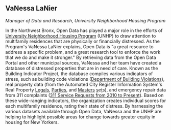 ## VaNessa LaNier

*Manager of Data and Research,
University Neighborhood Housing Program*

In the Northwest Bronx, Open Data has played a major role in the efforts of [University Neighborhood Housing Program](https://unhp.org/) (UNHP) to draw attention to multifamily residences that are physically or financially distressed. As the Program's VaNessa LaNier explains, Open Data is "a great resource to address a specific problem, and a great research tool to enforce the work that we do and make it stronger." By retrieving data from the Open Data Portal and other municipal sources, VaNessa and her team have created a database of distressed properties that are in need of care. Known as the Building Indicator Project, the database compiles various indicators of stress, such as building code violations ([Department of Building Violations](https://data.cityofnewyork.us/Housing-Development/DOB-Violations/3h2n-5cm9)), real property data (from the Automated City Register Information System's Real Property [Legals](https://data.cityofnewyork.us/City-Government/ACRIS-Real-Property-Legals/8h5j-fqxa), [Parties](https://data.cityofnewyork.us/City-Government/ACRIS-Real-Property-Parties/636b-3b5g), and [Masters](https://data.cityofnewyork.us/City-Government/ACRIS-Real-Property-Master/bnx9-e6tj)  [s](https://data.cityofnewyork.us/City-Government/ACRIS-Real-Property-Master/bnx9-e6tj)e[t](https://data.cityofnewyork.us/City-Government/ACRIS-Real-Property-Master/bnx9-e6tj)s), and emergency repair data from 311 complaints ([311 Service Requests from 2010 to Present](https://data.cityofnewyork.us/Social-Services/311-Service-Requests-from-2010-to-Present/erm2-nwe9)). Based on these wide-ranging indicators, the organization creates individual scores for each multifamily residence, rating their state of distress. By harnessing the various datasets available through Open Data, VaNessa and the UNHP are helping to highlight possible areas for change towards greater equity in housing for New Yorkers.
